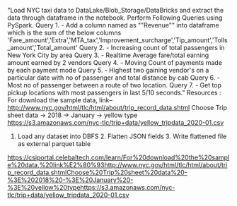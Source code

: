 "Load NYC taxi data to DataLake/Blob_Storage/DataBricks and extract the data through dataframe in the notebook. Perform Following Queries using PySpark. Query 1. - Add a column named as ""Revenue"" into dataframe which is the sum of the below columns 'Fare_amount','Extra','MTA_tax','Improvement_surcharge','Tip_amount','Tolls_amount','Total_amount' Query 2. - Increasing count of total passengers in New York City by area Query 3. - Realtime Average fare/total earning amount earned by 2 vendors Query 4. - Moving Count of payments made by each payment mode Query 5. - Highest two gaining vendor's on a particular date with no of passenger and total distance by cab Query 6. - Most no of passenger between a route of two location. Query 7. - Get top pickup locations with most passengers in last 5/10 seconds."
Resources :
For download the sample data, link– http://www.nyc.gov/html/tlc/html/about/trip_record_data.shtml Choose Trip sheet data -> 2018 -> January -> yellow type https://s3.amazonaws.com/nyc-tlc/trip+data/yellow_tripdata_2020-01.csv
1. Load any dataset into DBFS 2. Flatten JSON fields 3. Write flattened file as external parquet table

https://csiportal.celebaltech.com/learn/For%20download%20the%20sample%20data,%20link%E2%80%93http://www.nyc.gov/html/tlc/html/about/trip_record_data.shtmlChoose%20Trip%20sheet%20data%20-%3E%202018%20-%3E%20January%20-%3E%20yellow%20typehttps://s3.amazonaws.com/nyc-tlc/trip+data/yellow_tripdata_2020-01.csv